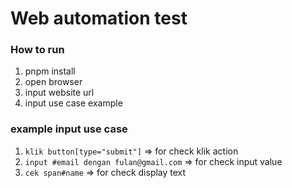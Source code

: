 # Web automation test

### How to run
1. pnpm install
2. open browser
3. input website url
4. input use case example 

### example input use case
1. `klik button[type="submit"]` => for check klik action
2. `input #email dengan fulan@gmail.com` => for check input value
3. `cek span#name` => for check display text